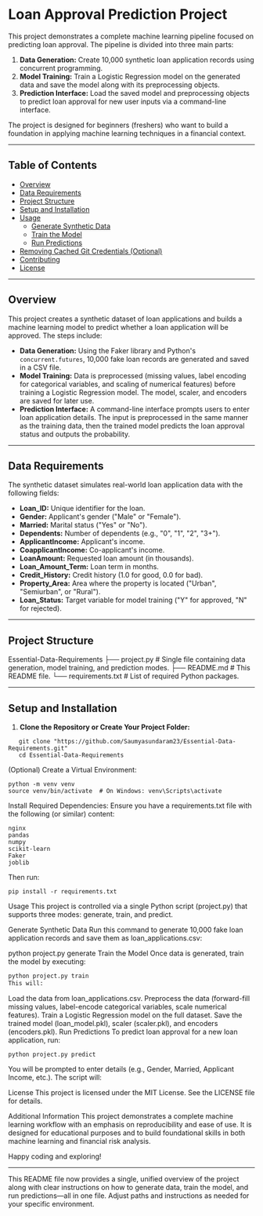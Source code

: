 ﻿# Loan Approval Prediction Project

This project demonstrates a complete machine learning pipeline focused on predicting loan approval. The pipeline is divided into three main parts:

1. **Data Generation:** Create 10,000 synthetic loan application records using concurrent programming.
2. **Model Training:** Train a Logistic Regression model on the generated data and save the model along with its preprocessing objects.
3. **Prediction Interface:** Load the saved model and preprocessing objects to predict loan approval for new user inputs via a command-line interface.

The project is designed for beginners (freshers) who want to build a foundation in applying machine learning techniques in a financial context.

---

## Table of Contents

- [Overview](#overview)
- [Data Requirements](#data-requirements)
- [Project Structure](#project-structure)
- [Setup and Installation](#setup-and-installation)
- [Usage](#usage)
  - [Generate Synthetic Data](#generate-synthetic-data)
  - [Train the Model](#train-the-model)
  - [Run Predictions](#run-predictions)
- [Removing Cached Git Credentials (Optional)](#removing-cached-git-credentials-optional)
- [Contributing](#contributing)
- [License](#license)

---

## Overview

This project creates a synthetic dataset of loan applications and builds a machine learning model to predict whether a loan application will be approved. The steps include:
- **Data Generation:** Using the Faker library and Python's `concurrent.futures`, 10,000 fake loan records are generated and saved in a CSV file.
- **Model Training:** Data is preprocessed (missing values, label encoding for categorical variables, and scaling of numerical features) before training a Logistic Regression model. The model, scaler, and encoders are saved for later use.
- **Prediction Interface:** A command-line interface prompts users to enter loan application details. The input is preprocessed in the same manner as the training data, then the trained model predicts the loan approval status and outputs the probability.

---

## Data Requirements

The synthetic dataset simulates real-world loan application data with the following fields:
- **Loan_ID:** Unique identifier for the loan.
- **Gender:** Applicant's gender ("Male" or "Female").
- **Married:** Marital status ("Yes" or "No").
- **Dependents:** Number of dependents (e.g., "0", "1", "2", "3+").
- **ApplicantIncome:** Applicant's income.
- **CoapplicantIncome:** Co-applicant's income.
- **LoanAmount:** Requested loan amount (in thousands).
- **Loan_Amount_Term:** Loan term in months.
- **Credit_History:** Credit history (1.0 for good, 0.0 for bad).
- **Property_Area:** Area where the property is located ("Urban", "Semiurban", or "Rural").
- **Loan_Status:** Target variable for model training ("Y" for approved, "N" for rejected).

---

## Project Structure

Essential-Data-Requirements
├── project.py # Single file containing data generation, model training, and prediction modes.
├── README.md # This README file.
└── requirements.txt # List of required Python packages.

---

## Setup and Installation

1. **Clone the Repository or Create Your Project Folder:**

```
   git clone "https://github.com/Saumyasundaram23/Essential-Data-Requirements.git"
   cd Essential-Data-Requirements
```
(Optional) Create a Virtual Environment:

```
python -m venv venv
source venv/bin/activate  # On Windows: venv\Scripts\activate
```
Install Required Dependencies:
Ensure you have a requirements.txt file with the following (or similar) content:
```
nginx
pandas
numpy
scikit-learn
Faker
joblib
```
Then run:
```
pip install -r requirements.txt
```
Usage
This project is controlled via a single Python script (project.py) that supports three modes: generate, train, and predict.

Generate Synthetic Data
Run this command to generate 10,000 fake loan application records and save them as loan_applications.csv:

python project.py generate
Train the Model
Once data is generated, train the model by executing:

```bash
python project.py train
This will:
```
Load the data from loan_applications.csv.
Preprocess the data (forward-fill missing values, label-encode categorical variables, scale numerical features).
Train a Logistic Regression model on the full dataset.
Save the trained model (loan_model.pkl), scaler (scaler.pkl), and encoders (encoders.pkl).
Run Predictions
To predict loan approval for a new loan application, run:

```
python project.py predict
```
You will be prompted to enter details (e.g., Gender, Married, Applicant Income, etc.). The script will:


License
This project is licensed under the MIT License. See the LICENSE file for details.

Additional Information
This project demonstrates a complete machine learning workflow with an emphasis on reproducibility and ease of use. It is designed for educational purposes and to build foundational skills in both machine learning and financial risk analysis.

Happy coding and exploring!

---

This README file now provides a single, unified overview of the project along with clear instructions on how to generate data, train the model, and run predictions—all in one file. Adjust paths and instructions as needed for your specific environment.







